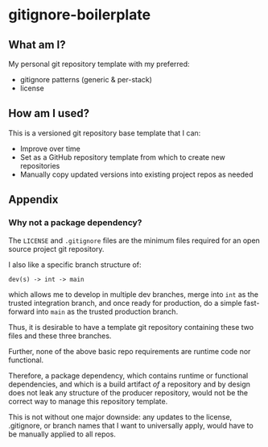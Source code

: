 # gitignore-boilerplate

## What am I?

My personal git repository template with my preferred:

- gitignore patterns (generic & per-stack)
- license


## How am I used?

This is a versioned git repository base template that I can:

- Improve over time
- Set as a GitHub repository template from which to create new repositories
- Manually copy updated versions into existing project repos as needed


## Appendix

### Why not a package dependency?

The ```LICENSE``` and ```.gitignore``` files are the minimum files required for an open source project git repository.

I also like a specific branch structure of:

```
dev(s) -> int -> main
```

which allows me to develop in multiple dev branches, merge into ```int``` as the trusted integration branch, and once ready for production, do a simple fast-forward into ```main``` as the trusted production branch. 

Thus, it is desirable to have a template git repository containing these two files and these three branches.

Further, none of the above basic repo requirements are runtime code nor functional.

Therefore, a package dependency, which contains runtime or functional dependencies, and which is a build artifact *of* a repository and by design does not leak any structure of the producer repository, would not be the correct way to manage this repository template.

This is not without one major downside: any updates to the license, .gitignore, or branch names that I want to universally apply, would have to be manually applied to all repos.
